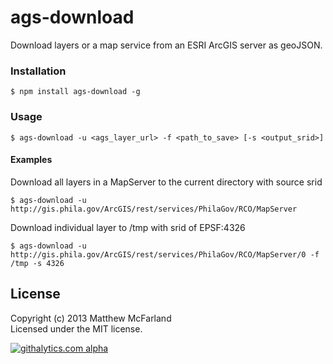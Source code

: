 # ags-download

Download layers or a map service from an ESRI ArcGIS server as geoJSON.

### Installation
 ``` 
 $ npm install ags-download -g
 ```

### Usage
```
$ ags-download -u <ags_layer_url> -f <path_to_save> [-s <output_srid>]
```
#### Examples

Download all layers in a MapServer to the current directory with source srid
```
$ ags-download -u http://gis.phila.gov/ArcGIS/rest/services/PhilaGov/RCO/MapServer 
```

Download individual layer to /tmp with srid of EPSF:4326
```
$ ags-download -u http://gis.phila.gov/ArcGIS/rest/services/PhilaGov/RCO/MapServer/0 -f /tmp -s 4326
```

## License
Copyright (c) 2013 Matthew McFarland  
Licensed under the MIT license.

[![githalytics.com alpha](https://cruel-carlota.pagodabox.com/db66748bfffb87878207d610a8e2dc8e "githalytics.com")](http://githalytics.com/mmcfarland/ags-download)
